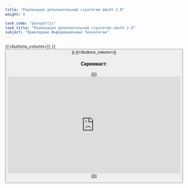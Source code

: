 ```yaml
---
title: "Реализация дополнительной стратегии oAuth 2.0"
weight: 8

task_code: "passportjs"
task_title: "Реализация дополнительной стратегии oAuth 2.0"
subject: "Прикладные Информационные Технологии"
---
```



{{<buttons_column>}}
    {{<button text="Ссылка на репозиторий" link="https://github.com/DanilaIsaichev/PassportJS">}}
{{</buttons_column>}}

### Скринкаст:
{{<htmlization>}}
    <iframe width="560" height="315" src="https://www.youtube.com/embed/idl5v9bidTU" title="YouTube video player" frameborder="0" allow="accelerometer; autoplay; clipboard-write; encrypted-media; gyroscope; picture-in-picture" allowfullscreen></iframe>
{{</htmlization>}}